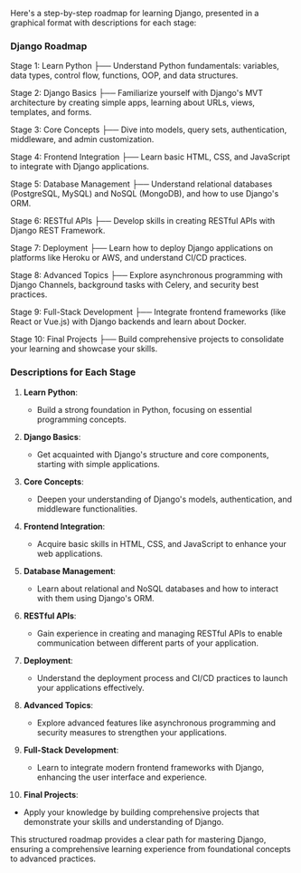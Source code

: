 Here's a step-by-step roadmap for learning Django, presented in a graphical format with descriptions for each stage:

### Django Roadmap

Stage 1: Learn Python
   ├── Understand Python fundamentals: variables, data types, control flow, functions, OOP, and data structures.

Stage 2: Django Basics
   ├── Familiarize yourself with Django's MVT architecture by creating simple apps, learning about URLs, views, templates, and forms.

Stage 3: Core Concepts
   ├── Dive into models, query sets, authentication, middleware, and admin customization.

Stage 4: Frontend Integration
   ├── Learn basic HTML, CSS, and JavaScript to integrate with Django applications.

Stage 5: Database Management
   ├── Understand relational databases (PostgreSQL, MySQL) and NoSQL (MongoDB), and how to use Django's ORM.

Stage 6: RESTful APIs
   ├── Develop skills in creating RESTful APIs with Django REST Framework.

Stage 7: Deployment
   ├── Learn how to deploy Django applications on platforms like Heroku or AWS, and understand CI/CD practices.

Stage 8: Advanced Topics
   ├── Explore asynchronous programming with Django Channels, background tasks with Celery, and security best practices.

Stage 9: Full-Stack Development
   ├── Integrate frontend frameworks (like React or Vue.js) with Django backends and learn about Docker.

Stage 10: Final Projects
   ├── Build comprehensive projects to consolidate your learning and showcase your skills.


### Descriptions for Each Stage

1. **Learn Python**:
   - Build a strong foundation in Python, focusing on essential programming concepts.

2. **Django Basics**:
   - Get acquainted with Django's structure and core components, starting with simple applications.

3. **Core Concepts**:
   - Deepen your understanding of Django's models, authentication, and middleware functionalities.

4. **Frontend Integration**:
   - Acquire basic skills in HTML, CSS, and JavaScript to enhance your web applications.

5. **Database Management**:
   - Learn about relational and NoSQL databases and how to interact with them using Django's ORM.

6. **RESTful APIs**:
   - Gain experience in creating and managing RESTful APIs to enable communication between different parts of your application.

7. **Deployment**:
   - Understand the deployment process and CI/CD practices to launch your applications effectively.

8. **Advanced Topics**:
   - Explore advanced features like asynchronous programming and security measures to strengthen your applications.

9. **Full-Stack Development**:
   - Learn to integrate modern frontend frameworks with Django, enhancing the user interface and experience.

10. **Final Projects**:
   - Apply your knowledge by building comprehensive projects that demonstrate your skills and understanding of Django.

This structured roadmap provides a clear path for mastering Django, ensuring a comprehensive learning experience from foundational concepts to advanced practices.
